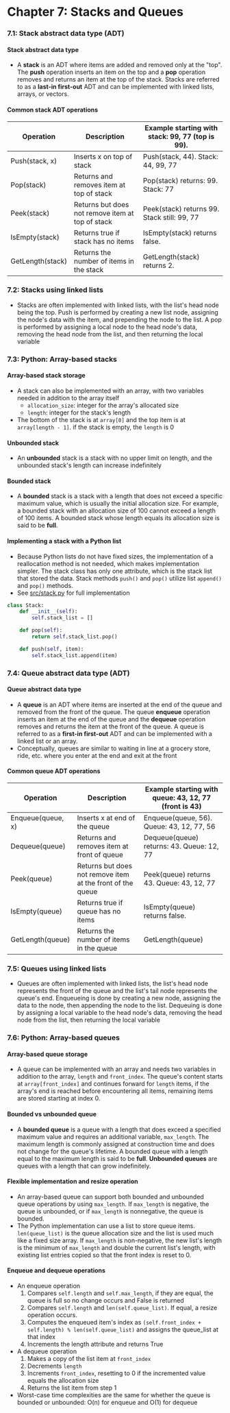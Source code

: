 # Chapter 7: Stacks and Queues

### 7.1: Stack abstract data type (ADT)
#### Stack abstract data type
- A **stack** is an ADT where items are added and removed only at the "top". The **push** operation inserts an item on the top and a **pop** operation removes and returns an item at the top of the stack. Stacks are referred to as a **last-in first-out** ADT and can be implemented with linked lists, arrays, or vectors.
#### Common stack ADT operations
| Operation        | Description                                      | Example starting with stack: 99, 77 (top is 99). |
|------------------|--------------------------------------------------|--------------------------------------------------|
| Push(stack, x)   | Inserts x on top of stack                        | Push(stack, 44). Stack: 44, 99, 77               |
| Pop(stack)       | Returns and removes item at top of stack         | Pop(stack) returns: 99. Stack: 77                |
| Peek(stack)      | Returns but does not remove item at top of stack | Peek(stack) returns 99. Stack still: 99, 77      |
| IsEmpty(stack)   | Returns true if stack has no items               | IsEmpty(stack) returns false.                    |
| GetLength(stack) | Returns the number of items in the stack         | GetLength(stack) returns 2.                      |

### 7.2: Stacks using linked lists
- Stacks are often implemented with linked lists, with the list's head node being the top. Push is performed by creating a new list node, assigning the node's data with the item, and prepending the node to the list. A pop is performed by assigning a local node to the head node's data, removing the head node from the list, and then returning the local variable

### 7.3: Python: Array-based stacks
#### Array-based stack storage
- A stack can also be implemented with an array, with two variables needed in addition to the array itself
  - `allocation_size`: integer for the array's allocated size
  - `length`: integer for the stack's length
- The bottom of the stack is at `array[0]` and the top item is at `array[length - 1]`. if the stack is empty, the `length` is 0
#### Unbounded stack
- An **unbounded** stack is a stack with no upper limit on length, and the unbounded stack's length can increase indefinitely
#### Bounded stack
- A **bounded** stack is a stack with a length that does not exceed a specific maximum value, which is usually the initial allocation size. For example, a bounded stack with an allocation size of 100 cannot exceed a length of 100 items. A bounded stack whose length equals its allocation size is said to be **full**.
#### Implementing a stack with a Python list
- Because Python lists do not have fixed sizes, the implementation of a reallocation method is not needed, which makes implementation simpler. The stack class has only one attribute, which is the stack list that stored the data. Stack methods `push()` and `pop()` utilize list `append()` and `pop()` methods.
- See [src/stack.py](src/stack.py) for full implementation
```python
class Stack:
    def __init__(self):
        self.stack_list = []

    def pop(self):
        return self.stack_list.pop()

    def push(self, item):
        self.stack_list.append(item)
```

### 7.4: Queue abstract data type (ADT)
#### Queue abstract data type
- A **queue** is an ADT where items are inserted at the end of the queue and removed from the front of the queue. The queue **enqueue** operation inserts an item at the end of the queue and the **dequeue** operation removes and returns the item at the front of the queue. A queue is referred to as a **first-in first-out** ADT and can be implemented with a linked list or an array.
- Conceptually, queues are similar to waiting in line at a grocery store, ride, etc. where you enter at the end and exit at the front
#### Common queue ADT operations
| Operation         | Description                                                | Example starting with queue: 43, 12, 77 (front is 43) |
|-------------------|------------------------------------------------------------|-------------------------------------------------------|
| Enqueue(queue, x) | Inserts x at end of the queue                              | Enqueue(queue, 56). Queue: 43, 12, 77, 56             |
| Dequeue(queue)    | Returns and removes item at front of queue                 | Dequeue(queue) returns: 43. Queue: 12, 77             |
| Peek(queue)       | Returns but does not remove item at the front of the queue | Peek(queue) returns 43. Queue: 43, 12, 77             |
| IsEmpty(queue)    | Returns true if queue has no items                         | IsEmpty(queue) returns false.                         |
| GetLength(queue)  | Returns the number of items in the queue                   | GetLength(queue)                                      |

### 7.5: Queues using linked lists
- Queues are often implemented with linked lists, the list's head node represents the front of the queue and the list's tail node represents the queue's end. Enqueueing is done by creating a new node, assigning the data to the node, then appending the node to the list. Dequeuing is done by assigning a local variable to the head node's data, removing the head node from the list, then returning the local variable

### 7.6: Python: Array-based queues
#### Array-based queue storage
- A queue can be implemented with an array and needs two variables in addition to the array, `length` and `front_index`. The queue's content starts at `array[front_index]` and continues forward for `length` items, if the array's end is reached before encountering all items, remaining items are stored starting at index 0.
#### Bounded vs unbounded queue
- A **bounded queue** is a queue with a length that does exceed a specified maximum value and requires an additional variable, `max_length`. The maximum length is commonly assigned at construction time and does not change for the queue's lifetime. A bounded queue with a length equal to the maximum length is said to be **full**. **Unbounded queues** are queues with a length that can grow indefinitely.
#### Flexible implementation and resize operation
- An array-based queue can support both bounded and unbounded queue operations by using `max_length`. If `max_length` is negative, the queue is unbounded, or if `max_length` is nonnegative, the queue is bounded.
- The Python implementation can use a list to store queue items. `len(queue_list)` is the queue allocation size and the list is used much like a fixed size array. If `max_length` is non-negative, the new list's length is the minimum of `max_length` and double the current list's length, with existing list entries copied so that the front index is reset to 0.
#### Enqueue and dequeue operations
- An enqueue operation
  1. Compares `self.length` and `self.max_length`, if they are equal, the queue is full so no change occurs and False is returned
  2. Compares `self.length` and `len(self.queue_list)`. If equal, a resize operation occurs.
  3. Computes the enqueued item's index as `(self.front_index + self.length) % len(self.queue_list)` and assigns the queue_list at that index
  4. Increments the length attribute and returns True
- A dequeue operation
  1. Makes a copy of the list item at `front_index`
  2. Decrements `length`
  3. Increments `front_index`, resetting to 0 if the incremented value equals the allocation size
  4. Returns the list item from step 1
- Worst-case time complexities are the same for whether the queue is bounded or unbounded: O(n) for enqueue and O(1) for dequeue